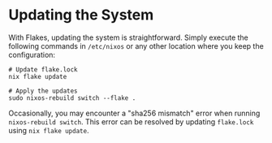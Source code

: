 # Updating the System

With Flakes, updating the system is straightforward. Simply execute the following commands in `/etc/nixos` or any other location where you keep the configuration:

```shell
# Update flake.lock
nix flake update

# Apply the updates
sudo nixos-rebuild switch --flake .
```

Occasionally, you may encounter a "sha256 mismatch" error when running `nixos-rebuild switch`. This error can be resolved by updating `flake.lock` using `nix flake update`.
